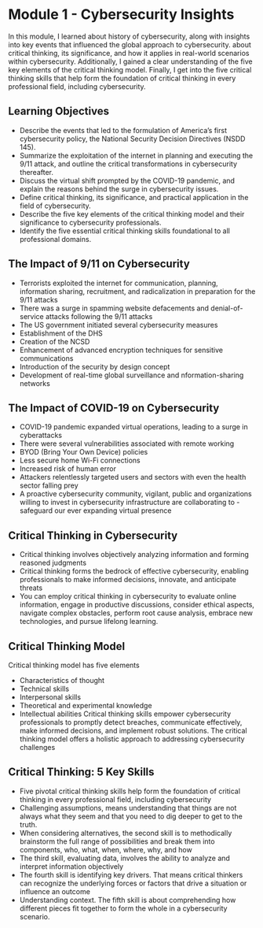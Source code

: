 # Module 1 - Cybersecurity Insights

In this module, I learned about history of cybersecurity, along with insights into key events that influenced the global approach to cybersecurity. about critical thinking, its significance, and how it applies in real-world scenarios within cybersecurity. 
Additionally, I gained a clear understanding of the five key elements of the critical thinking model. Finally, I get into the five critical thinking skills that help form the foundation of critical thinking in every professional field, including cybersecurity.

## Learning Objectives
- Describe the events that led to the formulation of America’s first cybersecurity policy, the National Security Decision Directives (NSDD 145).
- Summarize the exploitation of the internet in planning and executing the 9/11 attack, and outline the critical transformations in cybersecurity thereafter.
- Discuss the virtual shift prompted by the COVID-19 pandemic, and explain the reasons behind the surge in cybersecurity issues.
- Define critical thinking, its significance, and practical application in the field of cybersecurity.
- Describe the five key elements of the critical thinking model and their significance to cybersecurity professionals.
- Identify the five essential critical thinking skills foundational to all professional domains.

## The Impact of 9/11 on Cybersecurity

- Terrorists exploited the internet for communication, planning, information sharing, recruitment, and radicalization in preparation for the 9/11 attacks
- There was a surge in spamming website defacements and denial-of-service attacks following the 9/11 attacks
- The US government initiated several cybersecurity measures
- Establishment of the DHS
- Creation of the NCSD
- Enhancement of advanced encryption techniques for sensitive communications
- Introduction of the security by design concept
- Development of real-time global surveillance and nformation-sharing networks

## The Impact of COVID-19 on Cybersecurity

- COVID-19 pandemic expanded virtual operations, leading to a surge in cyberattacks
- There were several vulnerabilities associated with remote working
- BYOD (Bring Your Own Device) policies
- Less secure home Wi-Fi connections
- Increased risk of human error
- Attackers relentlessly targeted users and sectors with even the health sector falling prey
- A proactive cybersecurity community, vigilant, public and organizations willing to invest in cybersecurity infrastructure are collaborating to - safeguard our ever expanding virtual presence

## Critical Thinking in Cybersecurity
 
- Critical thinking involves objectively analyzing information and forming reasoned judgments
- Critical thinking forms the bedrock of effective cybersecurity, enabling professionals to make informed decisions, innovate, and anticipate threats
- You can employ critical thinking in cybersecurity to evaluate online information, engage in productive discussions, consider ethical aspects, navigate complex obstacles, perform root cause analysis, embrace new technologies, and pursue lifelong learning.

## Critical Thinking  Model

Critical thinking model has five elements
- Characteristics of thought
- Technical skills
- Interpersonal skills
- Theoretical and experimental knowledge
- Intellectual abilities
Critical thinking skills empower cybersecurity professionals to promptly detect breaches, communicate effectively, make informed decisions, and implement robust solutions. The critical thinking model offers a holistic approach to addressing cybersecurity challenges

## Critical Thinking: 5 Key Skills

- Five pivotal critical thinking skills help form the foundation of critical thinking in every professional field, including cybersecurity
- Challenging assumptions, means understanding that things are not always what they seem and that you need to dig deeper to get to the truth.
- When considering alternatives, the second skill is to methodically brainstorm the full range of possibilities and break them into components, who, what, when, where, why, and how
- The third skill, evaluating data, involves the ability to analyze and interpret information objectively
- The fourth skill is identifying key drivers. That means critical thinkers can recognize the underlying forces or factors that drive a situation or influence an outcome
- Understanding context. The fifth skill is about comprehending how different pieces fit together to form the whole in a cybersecurity scenario.
